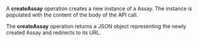 A **createAssay** operation creates a new instance of a Assay. The instance is populated with the content of the body of the API call.

The **createAssay** operation returns a JSON object representing the newly created Assay and redirects to its URL.
